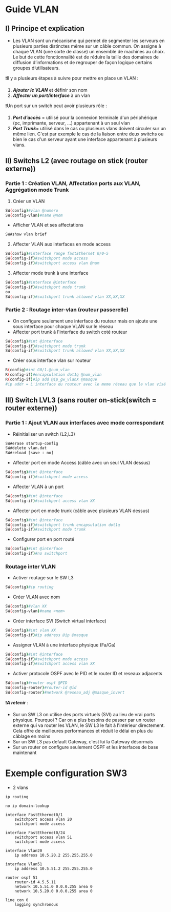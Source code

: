 # Guide VLAN

## I) Principe et explication

* Les VLAN sont un mécanisme qui permet de segmenter les serveurs en plusieurs parties distinctes même sur un câble commun. On assigne à chaque VLAN (une sorte de classe) un ensemble de machines au choix. Le but de cette fonctionnalité est de réduire la taille des domaines de diffusion d’informations et de regrouper de façon logique certains groupes d’utilisateurs.

❗Il y a plusieurs étapes à suivre pour mettre en place un VLAN :
1.  ***Ajouter le VLAN*** et définir son nom
2.  ***Affecter un port/interface*** à un vlan

❗Un port sur un switch peut avoir plusieurs rôle :
1.  ***Port d’accès*** = utilisé pour la connexion terminale d'un périphérique (pc, imprimante, serveur, ...) appartenant à un seul vlan
2.  ***Port Trunk***= utilisé dans le cas ou plusieurs vlans doivent circuler sur un même lien. C'est par exemple le cas de la liaison entre deux switchs ou bien le cas d'un serveur ayant une interface appartenant à plusieurs vlans.

## II) Switchs L2 (avec routage on stick (router externe))

### Partie 1 : Création VLAN, Affectation ports aux VLAN, Aggrégation mode Trunk
1. Créer un VLAN
```bash
SW(config)#vlan @numero  
SW(config-vlan)#name @nom
```
-   Afficher VLAN et ses affectations
```bash
SW#show vlan brief
```
2. Affecter VLAN aux interfaces en mode access
```bash
SW(config)#interface range fastEthernet 0/0-5  
SW(config-if)#switchport mode access
SW(config-if)#switchport access vlan @num
```
3. Affecter mode trunk à une interface
```bash
SW(config)#interface @interface  
SW(config-if)#switchport mode trunk
ou
SW(config-if)#switchport trunk allowed vlan XX,XX,XX
```

### Partie 2 : Routage inter-vlan (routeur passerelle)
* On configure seulement une interface du routeur mais on ajoute une sous interface pour chaque VLAN sur le réseau
* Affecter port trunk à l'interface du switch coté routeur
```bash
SW(config)#int @interface
SW(config-if)#switchport mode trunk
SW(config-if)#switchport trunk allowed vlan XX,XX,XX
```
* Créer sous interface vlan sur routeur 
```bash
R(config)#int G0/1.@num_vlan
R(config-if)#encapsulation dot1q @num_vlan
R(config-if)#ip add @ip_gw_vlanX @masque
#ip addr = L'interface du routeur avec le meme réseau que le vlan visé mais .1 car il va être la gw
```


## III) Switch LVL3 (sans router on-stick(switch = router externe))
### Partie 1 : Ajout VLAN aux interfaces avec mode correspondant
* Réinitialiser un switch (L2,L3)
```bash
SW#erase startup-config
SW#delete vlan.dat
SW#reload [save : no]
```
* Affecter port en mode Access (câble avec un seul VLAN dessus)
```bash
SW(config)#int @interface
SW(config-if)#switchport mode access
```
* Affecter VLAN à un port
```bash
SW(config)#int @interface
SW(config-if)#switchport access vlan XX
```
* Affecter port en mode trunk (câble avec plusieurs VLAN dessus)
```bash
SW(config)#int @interface
SW(config-if)#switchport trunk encapsulation dot1q
SW(config-if)#switchport mode trunk
```
* Configurer port en port routé
```bash
SW(config)#int @interface
SW(config-if)#no switchport
```

### Routage inter VLAN
 * Activer routage sur le SW L3
```bash
SW(config)#ip routing
```
 * Créer VLAN avec nom
 ```bash
SW(config)#vlan XX
SW(config-vlan)#name <nom>
```
 * Créer interface SVI (Switch virtual interface)
 ```bash
SW(config)#int vlan XX
SW(config-if)#ip address @ip @masque
```
 * Assigner VLAN à une interface physique (Fa/Ga)
 ```bash
SW(config)#int @interface
SW(config-if)#switchport mode access
SW(config-if)#switchport access vlan XX
```
 * Activer protocole OSPF avec le PID et le router ID et reseaux adjacents
  ```bash
SW(config)#router ospf @PID
SW(config-router)#router-id @id
SW(config-router)#network @reseau_adj @masque_invert
```

❗***A retenir*** :
*  Sur un SW L3 on utilise des ports virtuels (SVI) au lieu de vrai ports physique. Pourquoi ? Car on a plus besoins de passer par un router externe qui va router les VLAN, le SW L3 le fait à l'intérieur directement. Cela offre de meilleures performances et réduit le délai en plus du câblage en moins
* Sur un SW L3 pas default Gateway, c'est lui la Gateway désormais
* Sur un router on configure seulement OSPF et les interfaces de base maintenant

# Exemple configuration SW3
* 2 vlans
```
ip routing

no ip domain-lookup

interface FastEthernet0/1
	switchport access vlan 20
	switchport mode access

interface FastEthernet0/24
	switchport access vlan 51
	switchport mode access

interface Vlan20
	ip address 10.5.20.2 255.255.255.0

interface Vlan51
	ip address 10.5.51.2 255.255.255.0

router ospf 51
	router-id 4.5.5.11
	network 10.5.51.0 0.0.0.255 area 0
	network 10.5.20.0 0.0.0.255 area 0

line con 0
	logging synchronous
```
